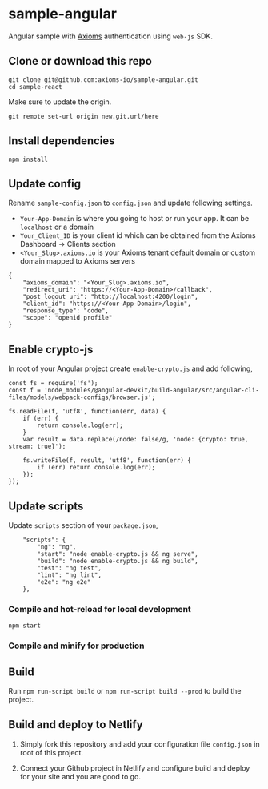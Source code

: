 # sample-angular

Angular sample with [Axioms](https://axioms.io) authentication using `web-js` SDK.


## Clone or download this repo
```
git clone git@github.com:axioms-io/sample-angular.git
cd sample-react
```

Make sure to update the origin.

```
git remote set-url origin new.git.url/here
```

## Install dependencies
```
npm install
```

## Update config
Rename `sample-config.json` to `config.json` and update following settings.

- `Your-App-Domain` is where you going to host or run your app. It can be `localhost` or a domain
- `Your_Client_ID` is your client id which can be obtained from the Axioms Dashboard -> Clients section
- `<Your_Slug>.axioms.io` is your Axioms tenant default domain or custom domain mapped to Axioms servers

```
{
    "axioms_domain": "<Your_Slug>.axioms.io",
    "redirect_uri": "https://<Your-App-Domain>/callback",
    "post_logout_uri": "http://localhost:4200/login",
    "client_id": "https://<Your-App-Domain>/login",
    "response_type": "code",
    "scope": "openid profile"
}
```

## Enable crypto-js
In root of your Angular project create `enable-crypto.js` and add following,

```
const fs = require('fs');
const f = 'node_modules/@angular-devkit/build-angular/src/angular-cli-files/models/webpack-configs/browser.js';

fs.readFile(f, 'utf8', function(err, data) {
    if (err) {
        return console.log(err);
    }
    var result = data.replace(/node: false/g, 'node: {crypto: true, stream: true}');

    fs.writeFile(f, result, 'utf8', function(err) {
        if (err) return console.log(err);
    });
});
```

## Update scripts
Update `scripts` section of your `package.json`,

```
    "scripts": {
        "ng": "ng",
        "start": "node enable-crypto.js && ng serve",
        "build": "node enable-crypto.js && ng build",
        "test": "ng test",
        "lint": "ng lint",
        "e2e": "ng e2e"
    },
```

### Compile and hot-reload for local development

```
npm start
```

### Compile and minify for production

## Build

Run `npm run-script build` or `npm run-script build --prod` to build the project.

## Build and deploy to Netlify

1. Simply fork this repository and add your configuration file `config.json` in root of this project.
   
2. Connect your Github project in Netlify and configure build and deploy for your site and you are good to go.